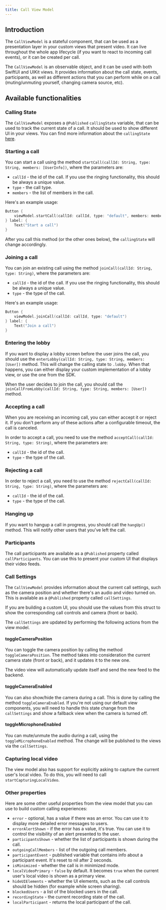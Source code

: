 ```yaml
---
title: Call View Model
---
```


## Introduction

The `CallViewModel` is a stateful component, that can be used as a presentation layer in your custom views that present video. It can live throughout the whole app lifecycle (if you want to react to incoming call events), or it can be created per call.

The `CallViewModel` is an observable object, and it can be used with both SwiftUI and UIKit views. It provides information about the call state, events, participants, as well as different actions that you can perform while on a call (muting/unmuting yourself, changing camera source, etc).

## Available functionalities

### Calling State

The `CallViewModel` exposes a `@Published` `callingState` variable, that can be used to track the current state of a call. It should be used to show different UI in your views. You can find more information about the `callingState` [here](./call-state.md).

### Starting a call

You can start a call using the method `startCall(callId: String, type: String, members: [UserInfo])`, where the parameters are:

- `callId` - the id of the call. If you use the ringing functionality, this should be always a unique value.
- `type` - the call type.
- `members` - the list of members in the call.

Here's an example usage:

```swift
Button {
    viewModel.startCall(callId: callId, type: "default", members: members)
} label: {
    Text("Start a call")
}
```

After you call this method (or the other ones below), the `callingState` will change accordingly.

### Joining a call

You can join an existing call using the method `joinCall(callId: String, type: String)`, where the parameters are:

- `callId` - the id of the call. If you use the ringing functionality, this should be always a unique value.
- `type` - the type of the call.

Here's an example usage:

```swift
Button {
    viewModel.joinCall(callId: callId, type: "default")
} label: {
    Text("Join a call")
}
```

### Entering the lobby

If you want to display a lobby screen before the user joins the call, you should use the `enterLobby(callId: String, type: String, members: [User])` method. This will change the calling state to `.lobby`. When that happens, you can either display your custom implementation of a lobby view, or use the one from the SDK.

When the user decides to join the call, you should call the `joinCallFromLobby(callId: String, type: String, members: [User])` method.

### Accepting a call

When you are receiving an incoming call, you can either accept it or reject it. If you don't perform any of these actions after a configurable timeout, the call is canceled.

In order to accept a call, you need to use the method `acceptCall(callId: String, type: String)`, where the parameters are:

- `callId` - the id of the call.
- `type` - the type of the call.

### Rejecting a call

In order to reject a call, you need to use the method `rejectCall(callId: String, type: String)`, where the parameters are:

- `callId` - the id of the call.
- `type` - the type of the call.

### Hanging up

If you want to hangup a call in progress, you should call the `hangUp()` method. This will notify other users that you've left the call.

### Participants

The call participants are available as a `@Published` property called `callParticipants`. You can use this to present your custom UI that displays their video feeds.

### Call Settings

The `CallViewModel` provides information about the current call settings, such as the camera position and whether there's an audio and video turned on. This is available as a `@Published` property called `callSettings`.

If you are building a custom UI, you should use the values from this struct to show the corresponding call controls and camera (front or back).

The `callSettings` are updated by performing the following actions from the view model.

#### toggleCameraPosition

You can toggle the camera position by calling the method `toggleCameraPosition`. The method takes into consideration the current camera state (front or back), and it updates it to the new one.

The video view will automatically update itself and send the new feed to the backend.

#### toggleCameraEnabled

You can also show/hide the camera during a call. This is done by calling the method `toggleCameraEnabled`. If you're not using our default view components, you will need to handle this state change from the `callSettings` and show a fallback view when the camera is turned off.

#### toggleMicrophoneEnabled

You can mute/unmute the audio during a call, using the `toggleMicrophoneEnabled` method. The change will be published to the views via the `callSettings`.

### Capturing local video

The view model also has support for explicitly asking to capture the current user's local video. To do this, you will need to call `startCapturingLocalVideo`.

### Other properties

Here are some other useful properties from the view model that you can use to build custom calling experiences:
- `error` - optional, has a value if there was an error. You can use it to display more detailed error messages to users.
- `errorAlertShown` - if the error has a value, it's true. You can use it to control the visibility of an alert presented to the user.
- `participantsShown` - whether the list of participants is shown during the call.
- `outgoingCallMembers` - list of the outgoing call members.
- `participantEvent` - published variable that contains info about a participant event. It's reset to nil after 2 seconds.
- `isMinimized` - whether the call is in minimized mode.
- `localVideoPrimary` - `false` by default. It becomes `true` when the current user's local video is shown as a primary view.
- `hideUIElements` - whether the UI elements, such as the call controls should be hidden (for example while screen sharing).
- `blockedUsers` - a list of the blocked users in the call.
- `recordingState` - the current recording state of the call.
- `localParticipant` - returns the local participant of the call.
